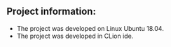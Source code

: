  ## Project information:

 * The project was developed on Linux Ubuntu 18.04.
 * The project was developed in CLion ide.